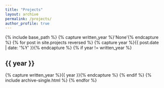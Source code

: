 ```yaml
---
title: "Projects"
layout: archive
permalink: /projects/
author_profile: true
---
```

{% include base_path %}
{% capture written_year %}'None'{% endcapture %}
{% for post in site.projects reversed %}
  {% capture year %}{{ post.date | date: '%Y' }}{% endcapture %}
  {% if year != written_year %}

## {{ year }}

{% capture written_year %}{{ year }}{% endcapture %}
  {% endif %}
  {% include archive-single.html %}
{% endfor %}
